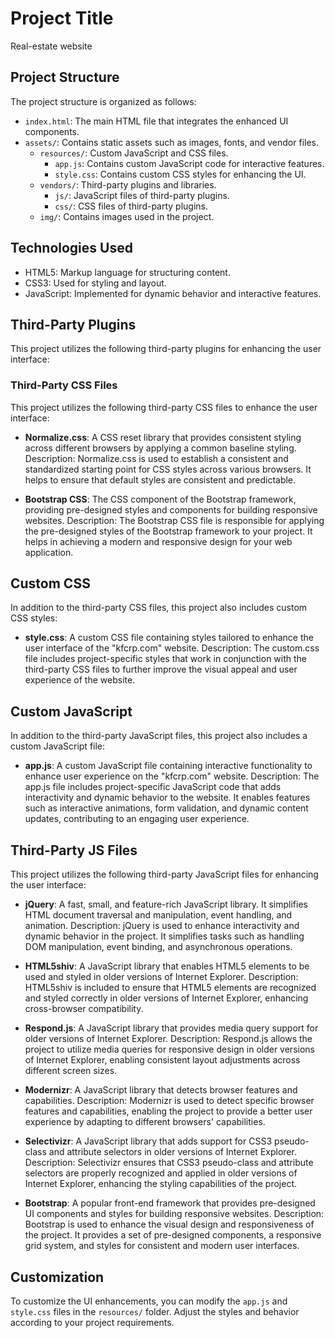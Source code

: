 # Project Title

Real-estate website

## Project Structure

The project structure is organized as follows:

- `index.html`: The main HTML file that integrates the enhanced UI components.
- `assets/`: Contains static assets such as images, fonts, and vendor files.
  - `resources/`: Custom JavaScript and CSS files.
    - `app.js`: Contains custom JavaScript code for interactive features.
    - `style.css`: Contains custom CSS styles for enhancing the UI.
  - `vendors/`: Third-party plugins and libraries.
    - `js/`: JavaScript files of third-party plugins.
    - `css/`: CSS files of third-party plugins.
  - `img/`: Contains images used in the project.

## Technologies Used

- HTML5: Markup language for structuring content.
- CSS3: Used for styling and layout.
- JavaScript: Implemented for dynamic behavior and interactive features.

## Third-Party Plugins

This project utilizes the following third-party plugins for enhancing the user interface:

### Third-Party CSS Files

This project utilizes the following third-party CSS files to enhance the user interface:

- **Normalize.css**: A CSS reset library that provides consistent styling across different browsers by applying a common baseline styling.
  Description: Normalize.css is used to establish a consistent and standardized starting point for CSS styles across various browsers. It helps to ensure that default styles are consistent and predictable.

- **Bootstrap CSS**: The CSS component of the Bootstrap framework, providing pre-designed styles and components for building responsive websites.
  Description: The Bootstrap CSS file is responsible for applying the pre-designed styles of the Bootstrap framework to your project. It helps in achieving a modern and responsive design for your web application.

## Custom CSS

In addition to the third-party CSS files, this project also includes custom CSS styles:

- **style.css**: A custom CSS file containing styles tailored to enhance the user interface of the "kfcrp.com" website.
  Description: The custom.css file includes project-specific styles that work in conjunction with the third-party CSS files to further improve the visual appeal and user experience of the website.

## Custom JavaScript

In addition to the third-party JavaScript files, this project also includes a custom JavaScript file:

- **app.js**: A custom JavaScript file containing interactive functionality to enhance user experience on the "kfcrp.com" website.
  Description: The app.js file includes project-specific JavaScript code that adds interactivity and dynamic behavior to the website. It enables features such as interactive animations, form validation, and dynamic content updates, contributing to an engaging user experience.

## Third-Party JS Files

This project utilizes the following third-party JavaScript files for enhancing the user interface:

- **jQuery**: A fast, small, and feature-rich JavaScript library. It simplifies HTML document traversal and manipulation, event handling, and animation.
  Description: jQuery is used to enhance interactivity and dynamic behavior in the project. It simplifies tasks such as handling DOM manipulation, event binding, and asynchronous operations.

- **HTML5shiv**: A JavaScript library that enables HTML5 elements to be used and styled in older versions of Internet Explorer.
  Description: HTML5shiv is included to ensure that HTML5 elements are recognized and styled correctly in older versions of Internet Explorer, enhancing cross-browser compatibility.

- **Respond.js**: A JavaScript library that provides media query support for older versions of Internet Explorer.
  Description: Respond.js allows the project to utilize media queries for responsive design in older versions of Internet Explorer, enabling consistent layout adjustments across different screen sizes.

- **Modernizr**: A JavaScript library that detects browser features and capabilities.
  Description: Modernizr is used to detect specific browser features and capabilities, enabling the project to provide a better user experience by adapting to different browsers' capabilities.

- **Selectivizr**: A JavaScript library that adds support for CSS3 pseudo-class and attribute selectors in older versions of Internet Explorer.
  Description: Selectivizr ensures that CSS3 pseudo-class and attribute selectors are properly recognized and applied in older versions of Internet Explorer, enhancing the styling capabilities of the project.

- **Bootstrap**: A popular front-end framework that provides pre-designed UI components and styles for building responsive websites.
  Description: Bootstrap is used to enhance the visual design and responsiveness of the project. It provides a set of pre-designed components, a responsive grid system, and styles for consistent and modern user interfaces.

## Customization

To customize the UI enhancements, you can modify the `app.js` and `style.css` files in the `resources/` folder. Adjust the styles and behavior according to your project requirements.
